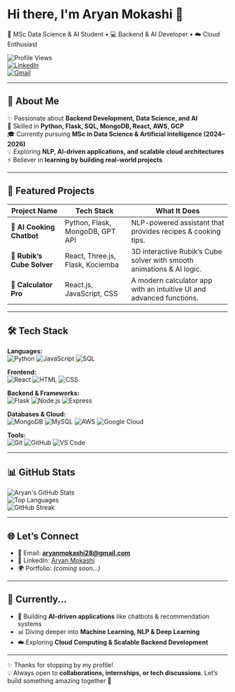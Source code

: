 # Hi there, I'm Aryan Mokashi 👋  
🚀 MSc Data Science & AI Student • 💻 Backend & AI Developer • ☁️ Cloud Enthusiast  

![Profile Views](https://komarev.com/ghpvc/?username=aryanmoka&label=Profile%20Views&color=blueviolet&style=flat)  
[![LinkedIn](https://img.shields.io/badge/LinkedIn-0077B5.svg?logo=linkedin&logoColor=white)](https://www.linkedin.com/in/aryanmokashi49)  
[![Gmail](https://img.shields.io/badge/Email-D14836?logo=gmail&logoColor=white)](mailto:aryanmokashi28@gmail.com)  

---

## 🔹 About Me  
✨ Passionate about **Backend Development, Data Science, and AI**  
🔧 Skilled in **Python, Flask, SQL, MongoDB, React, AWS, GCP**  
🎓 Currently pursuing **MSc in Data Science & Artificial Intelligence (2024–2026)**  
💡 Exploring **NLP, AI-driven applications, and scalable cloud architectures**  
⚡ Believer in **learning by building real-world projects**  

---

## 🚀 Featured Projects  

| Project Name              | Tech Stack                        | What It Does |
|----------------------------|-----------------------------------|--------------|
| 🍳 **AI Cooking Chatbot**  | Python, Flask, MongoDB, GPT API   | NLP-powered assistant that provides recipes & cooking tips. |
| 🧩 **Rubik’s Cube Solver** | React, Three.js, Flask, Kociemba  | 3D interactive Rubik’s Cube solver with smooth animations & AI logic. |
| 🔢 **Calculator Pro**      | React.js, JavaScript, CSS         | A modern calculator app with an intuitive UI and advanced functions. |

---

## 🛠️ Tech Stack  

**Languages:**  
![Python](https://img.shields.io/badge/Python-3776AB?logo=python&logoColor=white) 
![JavaScript](https://img.shields.io/badge/JavaScript-F7DF1E?logo=javascript&logoColor=black) 
![SQL](https://img.shields.io/badge/SQL-336791?logo=postgresql&logoColor=white)  

**Frontend:**  
![React](https://img.shields.io/badge/React-61DAFB?logo=react&logoColor=black) 
![HTML](https://img.shields.io/badge/HTML5-E34F26?logo=html5&logoColor=white) 
![CSS](https://img.shields.io/badge/CSS3-1572B6?logo=css3&logoColor=white)  

**Backend & Frameworks:**  
![Flask](https://img.shields.io/badge/Flask-000000?logo=flask&logoColor=white) 
![Node.js](https://img.shields.io/badge/Node.js-43853D?logo=node.js&logoColor=white) 
![Express](https://img.shields.io/badge/Express-404D59?logo=express&logoColor=white)  

**Databases & Cloud:**  
![MongoDB](https://img.shields.io/badge/MongoDB-4EA94B?logo=mongodb&logoColor=white) 
![MySQL](https://img.shields.io/badge/MySQL-005C84?logo=mysql&logoColor=white) 
![AWS](https://img.shields.io/badge/AWS-232F3E?logo=amazon-aws&logoColor=white) 
![Google Cloud](https://img.shields.io/badge/GCP-4285F4?logo=google-cloud&logoColor=white)  

**Tools:**  
![Git](https://img.shields.io/badge/Git-F05032?logo=git&logoColor=white) 
![GitHub](https://img.shields.io/badge/GitHub-181717?logo=github&logoColor=white) 
![VS Code](https://img.shields.io/badge/VS%20Code-0078D4?logo=visual-studio-code&logoColor=white)  

---

## 📊 GitHub Stats  

![Aryan's GitHub Stats](https://github-readme-stats.vercel.app/api?username=aryanmoka&show_icons=true&theme=tokyonight)  
![Top Languages](https://github-readme-stats.vercel.app/api/top-langs/?username=aryanmoka&layout=compact&theme=tokyonight)  
![GitHub Streak](https://streak-stats.demolab.com?user=aryanmoka&theme=tokyonight&hide_border=false)  

---

## 🌐 Let’s Connect  

- 📧 Email: **aryanmokashi28@gmail.com**  
- 💼 LinkedIn: [Aryan Mokashi](https://www.linkedin.com/in/aryanmokashi49)  
- 🌍 Portfolio: *(coming soon...)*  

---

## 🔭 Currently...  
- 🚀 Building **AI-driven applications** like chatbots & recommendation systems  
- 📊 Diving deeper into **Machine Learning, NLP & Deep Learning**  
- ☁️ Exploring **Cloud Computing & Scalable Backend Development**  

---

✨ Thanks for stopping by my profile!  
💡 Always open to **collaborations, internships, or tech discussions**. Let’s build something amazing together 🚀  
